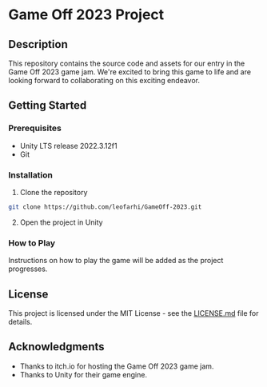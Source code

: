 # Game Off 2023 Project

## Description

This repository contains the source code and assets for our entry in the Game Off 2023 game jam. We're excited to bring this game to life and are looking forward to collaborating on this exciting endeavor.

## Getting Started

### Prerequisites

- Unity LTS release 2022.3.12f1
- Git

### Installation

1. Clone the repository

```bash
git clone https://github.com/leofarhi/GameOff-2023.git
```

2. Open the project in Unity

### How to Play

Instructions on how to play the game will be added as the project progresses.

## License

This project is licensed under the MIT License - see the [LICENSE.md](LICENSE) file for details.

## Acknowledgments

- Thanks to itch.io for hosting the Game Off 2023 game jam.
- Thanks to Unity for their game engine.
